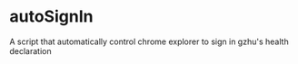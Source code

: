 # autoSignIn
A script that automatically control chrome explorer to sign in gzhu's health declaration
